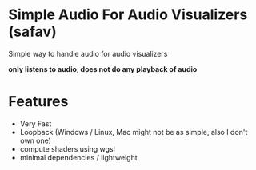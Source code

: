 # Simple Audio For Audio Visualizers (safav)

Simple way to handle audio for audio visualizers

**only listens to audio, does not do any playback of audio**

# Features

- Very Fast
- Loopback (Windows / Linux, Mac might not be as simple, also I don't own one)
- compute shaders using wgsl
- minimal dependencies / lightweight